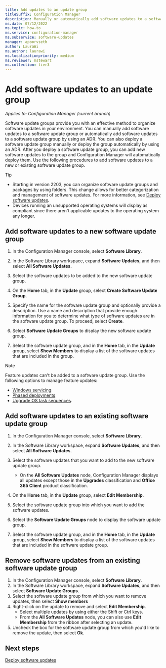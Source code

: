 ```yaml
---
title: Add updates to an update group
titleSuffix: Configuration Manager
description: Manually or automatically add software updates to a software update group in your environment.
ms.date: 07/12/2022
ms.topic: how-to
ms.service: configuration-manager
ms.subservice: software-updates
manager: apoorvseth
author: LauraWi
ms.author: laurawi
ms.localizationpriority: medium
ms.reviewer: mstewart
ms.collection: tier3
---
```


# Add software updates to an update group

*Applies to: Configuration Manager (current branch)*

 Software update groups provide you with an effective method to organize software updates in your environment. You can manually add software updates to a software update group or automatically add software updates to a software update group by using an ADR. You can also deploy a software update group manually or deploy the group automatically by using an ADR. After you deploy a software update group, you can add new software updates to the group and Configuration Manager will automatically deploy them. Use the following procedures to add software updates to a new or existing software update group.

> [!TIP]
> - Starting in version 2203, you can organize software update groups and packages by using folders. This change allows for better categorization and management of software updates. For more information, see [Deploy software updates](deploy-software-updates.md#bkmk_folder).<!-- 3601129 -->
> - Devices running an unsupported operating systems will display as compliant since there aren't applicable updates to the operating system any longer. <!--13952160-->

## Add software updates to a new software update group

1. In the Configuration Manager console, select **Software Library**.

1. In the Software Library workspace, expand **Software Updates**, and then select **All Software Updates**.

1. Select the software updates to be added to the new software update group.

1. On the **Home** tab, in the **Update** group, select **Create Software Update Group**.

1. Specify the name for the software update group and optionally provide a description. Use a name and description that provide enough information for you to determine what type of software updates are in the software update group. To proceed, select **Create**.

1. Select **Software Update Groups** to display the new software update group.

1. Select the software update group, and in the **Home** tab, in the **Update** group, select **Show Members** to display a list of the software updates that are included in the group.

> [!Note]
> Feature updates can't be added to a software update group.<!--10507437--> Use the following options to manage feature updates:
> - [Windows servicing](../../osd/deploy-use/manage-windows-as-a-service.md)
> - [Phased deployments](../../osd/deploy-use/create-phased-deployment-for-task-sequence.md)
> - [Upgrade OS task sequences](../../osd/deploy-use/create-a-task-sequence-to-upgrade-an-operating-system.md).

## Add software updates to an existing software update group

1. In the Configuration Manager console, select **Software Library**.

1. In the Software Library workspace, expand **Software Updates**, and then select **All Software Updates**.

1. Select the software updates that you want to add to the new software update group.
    - On the **All Software Updates** node, Configuration Manager displays all updates except those in the **Upgrades** classification and **Office 365 Client** product classification.

1. On the **Home** tab, in the **Update** group, select **Edit Membership**.

1. Select the software update group into which you want to add the software updates.

1. Select the **Software Update Groups** node to display the software update group.

1. Select the software update group, and in the **Home** tab, in the **Update** group, select **Show Members** to display a list of the software updates that are included in the software update group.

## Remove software updates from an existing software update group

1. In the Configuration Manager console, select **Software Library**.
1. In the Software Library workspace, expand **Software Updates**, and then select **Software Update Groups**.
1. Select the software update group from which you want to remove updates, then select **Show members**
1. Right-click on the update to remove and select **Edit Membership**.
   - Select multiple updates by using either the Shift or Ctrl keys.
   - From the **All Software Updates** node, you can also use **Edit Membership** from the ribbon after selecting an update.
1. Uncheck the box for the software update group from which you'd like to remove the update, then select **Ok**.

## Next steps

[Deploy software updates](deploy-software-updates.md)
